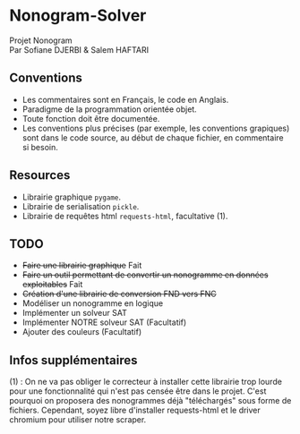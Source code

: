 # Nonogram-Solver
Projet Nonogram  
Par Sofiane DJERBI &amp; Salem HAFTARI
## Conventions
- Les commentaires sont en Français, le code en Anglais.
- Paradigme de la programmation orientée objet.
- Toute fonction doit être documentée.
- Les conventions plus précises (par exemple, les conventions grapiques) sont dans le code source, au début de chaque fichier, en commentaire si besoin.
## Resources
- Librairie graphique `pygame`.
- Librairie de serialisation `pickle`.
- Librairie de requêtes html `requests-html`, facultative (1).
## TODO
- ~~Faire une librairie graphique~~ Fait
- ~~Faire un outil permettant de convertir un nonogramme en données exploitables~~ Fait
- ~~Création d'une librairie de conversion FND vers FNC~~
- Modéliser un nonogramme en logique
- Implémenter un solveur SAT
- Implémenter NOTRE solveur SAT (Facultatif)
- Ajouter des couleurs (Facultatif)
## Infos supplémentaires
(1) : On ne va pas obliger le correcteur à installer cette librairie trop lourde pour une fonctionnalité qui n'est pas censée être dans le projet. C'est pourquoi on proposera des nonogrammes déjà "téléchargés" sous forme de fichiers. Cependant, soyez libre d'installer requests-html et le driver chromium pour utiliser notre scraper.
